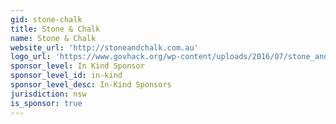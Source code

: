 ```yaml
---
gid: stone-chalk
title: Stone & Chalk
name: Stone & Chalk
website_url: 'http://stoneandchalk.com.au'
logo_url: 'https://www.govhack.org/wp-content/uploads/2016/07/stone_and_chalk.png'
sponsor_level: In Kind Sponsor
sponsor_level_id: in-kind
sponsor_level_desc: In-Kind Sponsors
jurisdiction: nsw
is_sponsor: true
---
```

